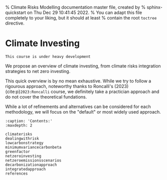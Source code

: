 % Climate Risks Modelling documentation master file, created by
% sphinx-quickstart on Thu Dec 29 10:41:45 2022.
% You can adapt this file completely to your liking, but it should at least
% contain the root `toctree` directive.

# Climate Investing


```{warning}
This course is under heavy development
```

We propose an overview of climate investing, from climate risks integration strategies to net zero investing.

This quick overview is by no mean exhaustive. While we try to follow a rigourous approach, noteworthy thanks to Roncalli's (2023) {cite:p}`2023:Roncalli` course, we definitely take a practician approach and do not cover the theoretical fundations.

While a lot of refinements and alternatives can be considered for each methodology, we will focus on the "default" or most widely used approach.


```{toctree}
:caption: 'Contents:'
:maxdepth: 2

climaterisks
dealingwithrisk
lowcarbonstrategy
minimumvariancecarbonbeta
greenfactor
netzeroinvesting
netzeroemissionsscenarios
decarbonizationapproach
integratedapproach
references
```

